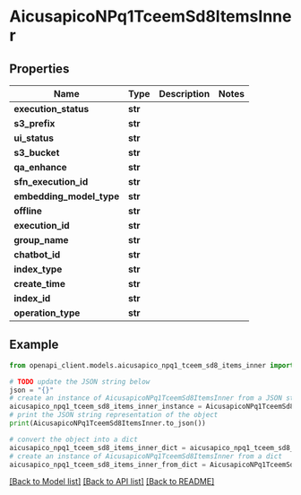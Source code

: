 # AicusapicoNPq1TceemSd8ItemsInner


## Properties

Name | Type | Description | Notes
------------ | ------------- | ------------- | -------------
**execution_status** | **str** |  | 
**s3_prefix** | **str** |  | 
**ui_status** | **str** |  | 
**s3_bucket** | **str** |  | 
**qa_enhance** | **str** |  | 
**sfn_execution_id** | **str** |  | 
**embedding_model_type** | **str** |  | 
**offline** | **str** |  | 
**execution_id** | **str** |  | 
**group_name** | **str** |  | 
**chatbot_id** | **str** |  | 
**index_type** | **str** |  | 
**create_time** | **str** |  | 
**index_id** | **str** |  | 
**operation_type** | **str** |  | 

## Example

```python
from openapi_client.models.aicusapico_npq1_tceem_sd8_items_inner import AicusapicoNPq1TceemSd8ItemsInner

# TODO update the JSON string below
json = "{}"
# create an instance of AicusapicoNPq1TceemSd8ItemsInner from a JSON string
aicusapico_npq1_tceem_sd8_items_inner_instance = AicusapicoNPq1TceemSd8ItemsInner.from_json(json)
# print the JSON string representation of the object
print(AicusapicoNPq1TceemSd8ItemsInner.to_json())

# convert the object into a dict
aicusapico_npq1_tceem_sd8_items_inner_dict = aicusapico_npq1_tceem_sd8_items_inner_instance.to_dict()
# create an instance of AicusapicoNPq1TceemSd8ItemsInner from a dict
aicusapico_npq1_tceem_sd8_items_inner_from_dict = AicusapicoNPq1TceemSd8ItemsInner.from_dict(aicusapico_npq1_tceem_sd8_items_inner_dict)
```
[[Back to Model list]](../README.md#documentation-for-models) [[Back to API list]](../README.md#documentation-for-api-endpoints) [[Back to README]](../README.md)


